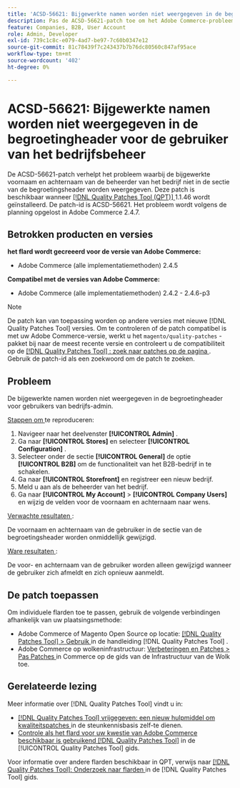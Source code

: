 ```yaml
---
title: 'ACSD-56621: Bijgewerkte namen worden niet weergegeven in de begroetingheader voor de gebruiker van het bedrijfsbeheer'
description: Pas de ACSD-56621-patch toe om het Adobe Commerce-probleem op te lossen, waarbij de bijgewerkte voornaam en achternaam van de beheerder van het bedrijf niet worden weergegeven in de sectie met begroetingkoppen.
feature: Companies, B2B, User Account
role: Admin, Developer
exl-id: 739c1c8c-e079-4ad7-be97-7c60b0347e12
source-git-commit: 81c78439f7c243437b7b76dc80560c847af95ace
workflow-type: tm+mt
source-wordcount: '402'
ht-degree: 0%

---
```


# ACSD-56621: Bijgewerkte namen worden niet weergegeven in de begroetingheader voor de gebruiker van het bedrijfsbeheer

De ACSD-56621-patch verhelpt het probleem waarbij de bijgewerkte voornaam en achternaam van de beheerder van het bedrijf niet in de sectie van de begroetingsheader worden weergegeven. Deze patch is beschikbaar wanneer [[!DNL Quality Patches Tool (QPT)] ](https://experienceleague.adobe.com/nl/docs/commerce-knowledge-base/kb/announcements/commerce-announcements/magento-quality-patches-released-new-tool-to-self-serve-quality-patches) 1.1.46 wordt geïnstalleerd. De patch-id is ACSD-56621. Het probleem wordt volgens de planning opgelost in Adobe Commerce 2.4.7.

## Betrokken producten en versies

**het flard wordt gecreeerd voor de versie van Adobe Commerce:**

* Adobe Commerce (alle implementatiemethoden) 2.4.5

**Compatibel met de versies van Adobe Commerce:**

* Adobe Commerce (alle implementatiemethoden) 2.4.2 - 2.4.6-p3

>[!NOTE]
>
>De patch kan van toepassing worden op andere versies met nieuwe [!DNL Quality Patches Tool] versies. Om te controleren of de patch compatibel is met uw Adobe Commerce-versie, werkt u het `magento/quality-patches` -pakket bij naar de meest recente versie en controleert u de compatibiliteit op de [[!DNL Quality Patches Tool] : zoek naar patches op de pagina ](https://experienceleague.adobe.com/tools/commerce-quality-patches/index.html?lang=nl-NL) . Gebruik de patch-id als een zoekwoord om de patch te zoeken.

## Probleem

De bijgewerkte namen worden niet weergegeven in de begroetingheader voor gebruikers van bedrijfs-admin.

<u> Stappen om </u> te reproduceren:

1. Navigeer naar het deelvenster **[!UICONTROL Admin]** .
1. Ga naar **[!UICONTROL Stores]** en selecteer **[!UICONTROL Configuration]** .
1. Selecteer onder de sectie **[!UICONTROL General]** de optie **[!UICONTROL B2B]** om de functionaliteit van het B2B-bedrijf in te schakelen.
1. Ga naar **[!UICONTROL Storefront]** en registreer een nieuw bedrijf.
1. Meld u aan als de beheerder van het bedrijf.
1. Ga naar **[!UICONTROL My Account]** > **[!UICONTROL Company Users]** en wijzig de velden voor de voornaam en achternaam naar wens.

<u> Verwachte resultaten </u>:

De voornaam en achternaam van de gebruiker in de sectie van de begroetingsheader worden onmiddellijk gewijzigd.

<u> Ware resultaten </u>:

De voor- en achternaam van de gebruiker worden alleen gewijzigd wanneer de gebruiker zich afmeldt en zich opnieuw aanmeldt.

## De patch toepassen

Om individuele flarden toe te passen, gebruik de volgende verbindingen afhankelijk van uw plaatsingsmethode:

* Adobe Commerce of Magento Open Source op locatie: [[!DNL Quality Patches Tool]  > Gebruik ](/help/tools/quality-patches-tool/usage.md) in de handleiding [!DNL Quality Patches Tool] .
* Adobe Commerce op wolkeninfrastructuur: [ Verbeteringen en Patches > Pas Patches ](https://experienceleague.adobe.com/docs/commerce-cloud-service/user-guide/develop/upgrade/apply-patches.html?lang=nl-NL) in Commerce op de gids van de Infrastructuur van de Wolk toe.

## Gerelateerde lezing

Meer informatie over [!DNL Quality Patches Tool] vindt u in:

* [[!DNL Quality Patches Tool]  vrijgegeven: een nieuw hulpmiddel om kwaliteitspatches ](https://experienceleague.adobe.com/nl/docs/commerce-knowledge-base/kb/announcements/commerce-announcements/magento-quality-patches-released-new-tool-to-self-serve-quality-patches) in de steunkennisbasis zelf-te dienen.
* [ Controle als het flard voor uw kwestie van Adobe Commerce beschikbaar is gebruikend  [!DNL Quality Patches Tool]](/help/tools/quality-patches-tool/patches-available-in-qpt/check-patch-for-magento-issue-with-magento-quality-patches.md) in de [!UICONTROL Quality Patches Tool] gids.


Voor informatie over andere flarden beschikbaar in QPT, verwijs naar [[!DNL Quality Patches Tool]: Onderzoek naar flarden ](https://experienceleague.adobe.com/tools/commerce-quality-patches/index.html?lang=nl-NL) in de [!DNL Quality Patches Tool] gids.
